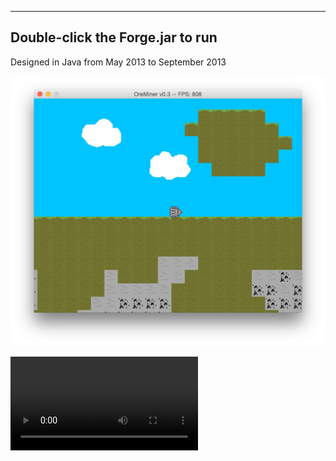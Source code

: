 ------------
Double-click the Forge.jar to run
------------
Designed in Java from May 2013 to September 2013

![Picture](DemoPhotos/Example1.jpg)

![Picture](DemoPhotos/Example2.mov)